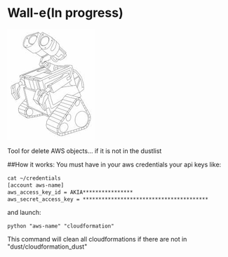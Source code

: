 # Wall-e(In progress)
![Alt text](walle.jpg?raw=true "WALL-E")

Tool for delete AWS objects... if it is not in the dustlist

##How it works:
You must have in your aws credentials your api keys like:
```
cat ~/credentials
[account aws-name]
aws_access_key_id = AKIA****************
aws_secret_access_key = ****************************************
```
and launch:
```
python "aws-name" "cloudformation"
```
This command will clean all cloudformations if there are not in "dust/cloudformation_dust"

